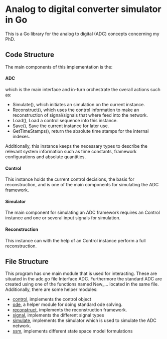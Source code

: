 # Analog to digital converter simulator in Go
This is a Go library for the analog to digital (ADC) concepts concerning my PhD.

## Code Structure
The main components of this implementation is the:
#### ADC
which is the main interface and in-turn orchestrate the overall actions such as:
  - Simulate(), which initiates an simulation on the current instance.
  - Reconstruct(), which uses the control information to make an reconstruction of signal/signals that where feed into the network.
  - Load(), Load a control sequence into this instance.
  - Save(), Save the current instance for later use.
  - GetTimeStamps(), return the absolute time stamps for the internal indexes.

Additionally, this instance keeps the necessary types to describe the relevant system
information such as time constants, framework configurations and absolute quantities.


#### Control
This instance holds the current control decisions, the basis for reconstruction, and is one of
the main components for simulating the ADC framework.

#### Simulator
The main component for simulating an ADC framework requires an Control instance and
one or several input signals for simulation.

#### Reconstruction
This instance can with the help of an Control instance perform a full reconstruction.

## File Structure
This program has one main module that is used for interacting. These are
situated in the adc.go file Interface ADC. Furthermore the standard ADC
are created using one of the functions named New_... located in the same file. Additionally, there are some helper modules:
- [control](control/README.md), implements the control object
- [ode](ode/README.md), a helper module for doing standard ode solving.
- [reconstruct](reconstruct/README.md), implements the reconstruction framework.
- [signal](signal/README.md), implements the different signal types
- [simulate](simulate/README.md), implements the simulator which is used to simulate the ADC network.
- [ssm](ssm/README.md), implements different state space model formulations
